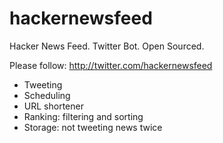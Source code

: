 hackernewsfeed
==============

Hacker News Feed. Twitter Bot. Open Sourced.

Please follow: http://twitter.com/hackernewsfeed

* Tweeting
* Scheduling
* URL shortener
* Ranking: filtering and sorting
* Storage: not tweeting news twice
